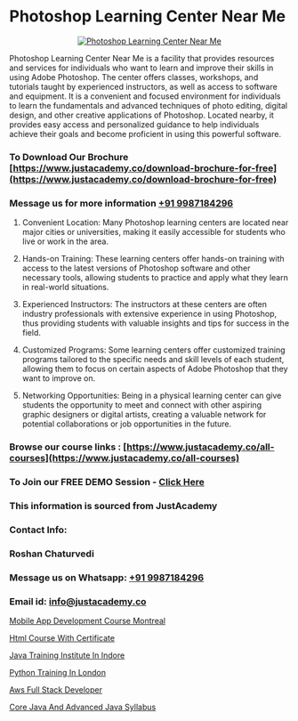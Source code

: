# Photoshop Learning Center Near Me

<p align="center">
  <a href="https://justacademy.co/course-detail/photoshop-training">
    <img src="https://justacademy.co/storage2/course_image/1676637576_course_image.webp" alt="Photoshop Learning Center Near Me">
  </a>
</p>


Photoshop Learning Center Near Me is a facility that provides resources and services for individuals who want to learn and improve their skills in using Adobe Photoshop. The center offers classes, workshops, and tutorials taught by experienced instructors, as well as access to software and equipment. It is a convenient and focused environment for individuals to learn the fundamentals and advanced techniques of photo editing, digital design, and other creative applications of Photoshop. Located nearby, it provides easy access and personalized guidance to help individuals achieve their goals and become proficient in using this powerful software.
### To Download Our Brochure [https://www.justacademy.co/download-brochure-for-free](https://www.justacademy.co/download-brochure-for-free)
### Message us for more information [+91 9987184296](https://api.whatsapp.com/send?phone=919987184296)
1) Convenient Location: Many Photoshop learning centers are located near major cities or universities, making it easily accessible for students who live or work in the area.

2) Hands-on Training: These learning centers offer hands-on training with access to the latest versions of Photoshop software and other necessary tools, allowing students to practice and apply what they learn in real-world situations.

3) Experienced Instructors: The instructors at these centers are often industry professionals with extensive experience in using Photoshop, thus providing students with valuable insights and tips for success in the field.

4) Customized Programs: Some learning centers offer customized training programs tailored to the specific needs and skill levels of each student, allowing them to focus on certain aspects of Adobe Photoshop that they want to improve on.

5) Networking Opportunities: Being in a physical learning center can give students the opportunity to meet and connect with other aspiring graphic designers or digital artists, creating a valuable network for potential collaborations or job opportunities in the future.

### Browse our course links : [https://www.justacademy.co/all-courses](https://www.justacademy.co/all-courses) 
### To Join our FREE DEMO Session - [Click Here](https://www.justacademy.co/register-for-course-demo)


### This information is sourced from JustAcademy
### Contact Info:
### Roshan Chaturvedi
### Message us on Whatsapp: [+91 9987184296](https://api.whatsapp.com/send?phone=919987184296)
### Email id: [info@justacademy.co](mailto:info@justacademy.co)
                
[Mobile App Development Course Montreal](https://www.linkedin.com/pulse/mobile-app-development-course-montreal-justacademy-berlin-uzlde?trackingId=P1FfCD4ug7fDFrFcB%2BYU8Q%3D%3D&lipi=urn%3Ali%3Apage%3Ad_flagship3_company_admin%3BeekbxeIqSPGuF7pqzpj95g%3D%3D)

[Html Course With Certificate](https://www.linkedin.com/pulse/html-course-certificate-justacademy-boston-hcege?trackingId=zTOs2vd3iBIdTenX0pixiA%3D%3D&lipi=urn%3Ali%3Apage%3Ad_flagship3_company_admin%3BTbY8fN%2BZSiWS3%2FqQQu1Jtw%3D%3D)

[Java Training Institute In Indore](https://medium.com/@negishivu99/java-training-institute-in-indore-eea77c3a9690)

[Python Training In London](https://medium.com/@kumarishimmi99/python-training-in-london-a2e88d921b1a)

[Aws Full Stack Developer](https://justacademyin.github.io/Articles/Aws-Full-Stack-Developer)

[Core Java And Advanced Java Syllabus](https://justacademyin.github.io/justacademy/core-java-and-advanced-java-syllabus)

